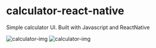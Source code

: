 # calculator-react-native
Simple calculator UI. Built with Javascript and ReactNative

![calculator-img](https://raw.githubusercontent.com/talalalamdar/calculator-react-native/assets/calculator-img.JPG)
<img src="https://raw.githubusercontent.com/talalalamdar/calculator-react-native/assets/calculator-img.JPG" alt="calculator-img" />
